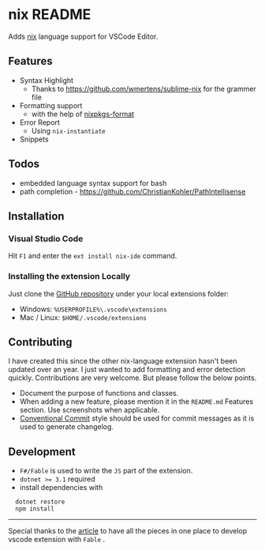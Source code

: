 # nix README

Adds [nix](https://nixos.org/) language support for VSCode Editor.

## Features

* Syntax Highlight
  + Thanks to https://github.com/wmertens/sublime-nix for the grammer file
* Formatting support
  + with the help of [nixpkgs-format](https://github.com/nix-community/nixpkgs-fmt)
* Error Report
  + Using `nix-instantiate`
* Snippets

## Todos

* embedded language syntax support for bash
* path completion - https://github.com/ChristianKohler/PathIntellisense

## Installation

### Visual Studio Code

Hit `F1` and enter the `ext install nix-ide` command.

### Installing the extension Locally

Just clone the [GitHub repository](https://github.com/bbenoist/vscode-nix) under your local extensions folder:

* Windows: `%USERPROFILE%\.vscode\extensions`
* Mac / Linux: `$HOME/.vscode/extensions`

## Contributing

I have created this since the other nix-language extension hasn't been updated over an year. I just wanted to add formatting and error detection quickly. Contributions are very welcome. But please follow the below points.

* Document the purpose of functions and classes.
* When adding a new feature, please mention it in the `README.md` Features section. Use screenshots when applicable.
* [Conventional Commit](https://www.conventionalcommits.org/en/v1.0.0/) style should be used for commit messages as it is used to generate changelog.

## Development

* `F#/Fable` is used to write the `JS` part of the extension.
* `dotnet >= 3.1` required
* install dependencies with

``` 
  dotnet restore
  npm install
```

---
Special thanks to the [article](https://blog.nojaf.com/2018/12/17/writing-a-vscode-extension-with-fable-2-1/)
to have all the pieces in one place to develop vscode extension with `Fable` .
